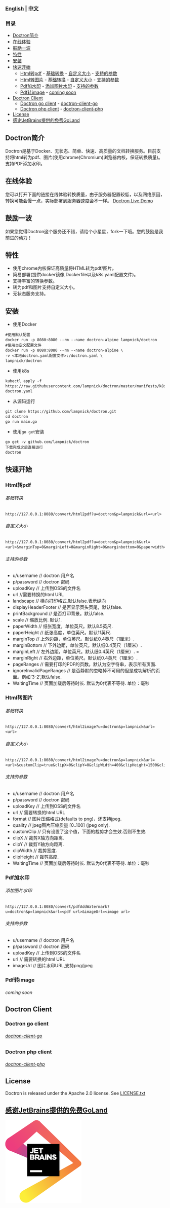 ### [English](README.md) | [中文](README_ZH.md)

### 目录

- [Doctron简介](#doctron简介)
- [在线体验](#在线体验)
- [鼓励一波](#鼓励一波)
- [特性](#特性)
- [安装](#安装)
- [快速开始](#快速开始)
  - [Html转pdf](#html转pdf)
        - [基础转换](#基础转换)
        - [自定义大小](#自定义大小)
        - [支持的参数](#支持的参数)
  - [Html转图片](#html转图片)
        - [基础转换](#基础转换-1)
        - [自定义大小](#自定义大小-1)
        - [支持的参数](#支持的参数-1)
  - [Pdf加水印](#pdf加水印)
        - [添加图片水印](#添加图片水印)
        - [支持的参数](#支持的参数-2)
  - [Pdf转image](#pdf转image)
        - [coming soon](#coming-soon)
- [Doctron Client](#doctron-client)
  - [Doctron go client](#doctron-go-client)
        - [doctron-client-go](#doctron-client-go)
  - [Doctron php client](#doctron-php-client)
        - [doctron-client-php](#doctron-client-php)
- [License](#license)
- [感谢JetBrains提供的免费GoLand](#感谢jetbrains提供的免费goland)
## Doctron简介
Doctron是基于Docker、无状态、简单、快速、高质量的文档转换服务。目前支持将html转为pdf、图片(使用chrome(Chromium)浏览器内核，保证转换质量)。支持PDF添加水印。

## 在线体验
您可以打开下面的链接在线体验转换质量，由于服务器配置较低，以及网络原因，转换可能会慢一点，实际部署到服务器速度会不一样。
[Doctron Live Demo](http://doctron.lampnick.com)

## 鼓励一波
如果您觉得Doctron这个服务还不错，请给个小星星，fork一下哦。您的鼓励是我前进的动力！


## 特性
- 使用chrome内核保证高质量将HTML转为pdf/图片。
- 简易部署(提供docker镜像,Dockerfile以及k8s yaml配置文件)。
- 支持丰富的转换参数。
- 转为pdf和图片支持自定义大小。
- 无状态服务支持。

## 安装
- 使用Docker
```
#使用默认配置
docker run -p 8080:8080 --rm --name doctron-alpine lampnick/doctron  
#使用自定义配置文件
docker run -p 8080:8080 --rm --name doctron-alpine \
-v <本地doctron.yaml配置文件>:/doctron.yaml \
lampnick/doctron  
```
- 使用k8s
```
kubectl apply -f https://raw.githubusercontent.com/lampnick/doctron/master/manifests/k8s-doctron.yaml
```
- 从源码运行
```
git clone https://github.com/lampnick/doctron.git
cd doctron
go run main.go 
```

- 使用`go get`安装
```
go get -v github.com/lampnick/doctron
下载完成之后直接运行
doctron
```

## 快速开始
### Html转pdf
###### 基础转换
```
http://127.0.0.1:8080/convert/html2pdf?u=doctron&p=lampnick&url=<url>  
```
###### 自定义大小
```
http://127.0.0.1:8080/convert/html2pdf?u=doctron&p=lampnick&url=<url>&marginTop=0&marginLeft=0&marginRight=0&marginbottom=0&paperwidth=4.1  
```
###### 支持的参数
- u/username // doctron 用户名
- p/password // doctron 密码
- uploadKey // 上传到OSS的文件名
- url //需要转换的html URL
- landscape // 横向打印格式.默认false.表示纵向
- displayHeaderFooter // 是否显示页头页尾，默认false.
- printBackground // 是否打印背景。默认false.
- scale // 缩放比例. 默认1.
- paperWidth // 纸张宽度，单位英尺。默认8.5英尺.
- paperHeight // 纸张高度，单位英尺。默认11英尺.
- marginTop // 上外边距，单位英尺。默认纸0.4英尺（1厘米）. 
- marginBottom // 下外边距，单位英尺。默认纸0.4英尺（1厘米）. 
- marginLeft // 左外边距，单位英尺。默认纸0.4英尺（1厘米）. =
- marginRight // 右外边距，单位英尺。默认纸0.4英尺（1厘米）. 
- pageRanges // 需要打印的PDF的页数。默认为空字符串，表示所有页面.
- ignoreInvalidPageRanges // 是否静默的忽略掉不可用的但是成功解析的页面。例如'3-2',默认false.
- WaitingTime // 页面加载后等待时长. 默认为0代表不等待. 单位：毫秒

### Html转图片
###### 基础转换
```
http://127.0.0.1:8080/convert/html2image?u=doctron&p=lampnick&url=<url>  
```
###### 自定义大小
```
http://127.0.0.1:8080/convert/html2image?u=doctron&p=lampnick&url=<url>&customClip=true&clipX=0&clipY=0&clipWidth=400&clipHeight=1500&clipScale=2&format=jpeg&Quality=80  
```
###### 支持的参数
- u/username // doctron 用户名
- p/password // doctron 密码
- uploadKey // 上传到OSS的文件名
- url // 需要转换的html URL
- format // 图片压缩格式(defaults to png)，还支持jpeg.
- quality // jpeg图片压缩质量 [0..100] (jpeg only).
- customClip // 只有设置了这个值，下面的裁剪才会生效.否则不生效.
- clipX // 裁剪X轴方向距离.
- clipY // 裁剪Y轴方向距离.
- clipWidth // 裁剪宽度.
- clipHeight // 裁剪高度.
- WaitingTime // 页面加载后等待时长. 默认为0代表不等待. 单位：毫秒

### Pdf加水印
###### 添加图片水印
```
http://127.0.0.1:8080/convert/pdfAddWatermark?u=doctron&p=lampnick&url=<pdf url>&imageUrl=<image url>
```
###### 支持的参数
- u/username // doctron 用户名
- p/password // doctron 密码
- uploadKey // 上传到OSS的文件名
- url // 需要转换的html URL
- imageUrl // 图片水印URL,支持png/jpeg

### Pdf转image
###### coming soon

## Doctron Client
### Doctron go client
###### [doctron-client-go](https://github.com/lampnick/doctron-client-go)

### Doctron php client
###### [doctron-client-php](https://github.com/lampnick/doctron-client-php)

## License

Doctron is released under the Apache 2.0 license. See [LICENSE.txt](https://github.com/lampnick/doctron/blob/master/LICENSE)

## [感谢JetBrains提供的免费GoLand](https://jb.gg/OpenSource)
[![avatar](jetbrains.svg)](https://jb.gg/OpenSource)

